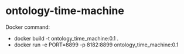 # ontology-time-machine


Docker command:
- docker build -t ontology_time_machine:0.1 .
- docker run -e PORT=8899 -p 8182:8899 ontology_time_machine:0.1